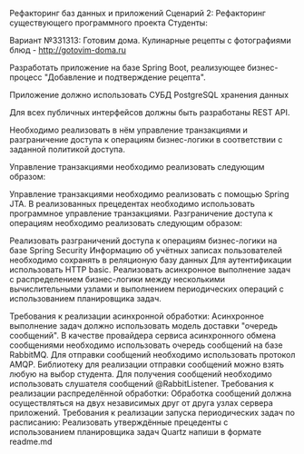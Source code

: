 Рефакторинг баз данных и приложений
Сценарий 2: Рефакторинг существующего программного проекта
Студенты:


Вариант №331313: Готовим дома. Кулинарные рецепты с фотографиями блюд - http://gotovim-doma.ru

Разработать приложение на базе Spring Boot, реализующее бизнес-процесс "Добавление и подтверждение рецепта".

Приложение должно использовать СУБД PostgreSQL хранения данных

Для всех публичных интерфейсов должны быть разработаны REST API.

Необходимо реализовать в нём управление транзакциями и разграничение доступа к операциям бизнес-логики в соответствии с заданной политикой доступа.

Управление транзакциями необходимо реализовать следующим образом:

Управление транзакциями необходимо реализовать с помощью Spring JTA.
В реализованных прецедентах необходимо использовать программное управление транзакциями.
Разграничение доступа к операциям необходимо реализовать следующим образом:

Реализовать разграничений доступа к операциям бизнес-логики на базе Spring Security
Информацию об учётных записах пользователей необходимо сохранять в реляционую базу данных
Для аутентификации использовать HTTP basic.
Реализовать асинхронное выполнение задач с распределением бизнес-логики между несколькими вычислительными узлами и выполнением периодических операций с использованием планировщика задач.

Требования к реализации асинхронной обработки:
Асинхронное выполнение задач должно использовать модель доставки "очередь сообщений".
В качестве провайдера сервиса асинхронного обмена сообщениями необходимо использовать очередь сообщений на базе RabbitMQ.
Для отправки сообщений необходимо использовать протокол AMQP. Библиотеку для реализации отправки сообщений можно взять любую на выбор студента.
Для получения сообщений необходимо использовать слушателя сообщений @RabbitListener.
Требования к реализации распределённой обработки:
Обработка сообщений должна осуществляться на двух независимых друг от друга узлах сервера приложений.
Требования к реализации запуска периодических задач по расписанию:
Реализовать утверждённые прецеденты с использованием планировщика задач Quartz напиши в формате readme.md
